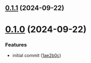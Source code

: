 ## [0.1.1](https://github.com/msamec/showcase/compare/v0.1.0...v0.1.1) (2024-09-22)



# [0.1.0](https://github.com/msamec/showcase/compare/1ae2b0cf4fef6f41fab8f691911f030d829d35d3...v0.1.0) (2024-09-22)


### Features

* initial commit ([1ae2b0c](https://github.com/msamec/showcase/commit/1ae2b0cf4fef6f41fab8f691911f030d829d35d3))



